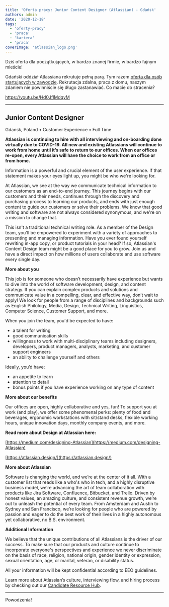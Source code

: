 ```yaml
---
title: 'Oferta pracy: Junior Content Designer (Atlassian) - Gdańsk'
authors: admin
date: '2020-12-18'
tags:
  - 'oferty-pracy'
  - 'praca'
  - 'kariera'
  - 'praca'
coverImage: 'atlassian_logo.png'
---
```


Dziś oferta dla początkujących, w bardzo znanej firmie, w bardzo fajnym mieście!

<!--truncate-->

Gdański oddział Atlassiana rekrutuje pełną parą. Tym razem
[oferta dla osób startujących w zawodzie](https://www.atlassian.com/company/careers/detail/fcd38ab3-427f-4193-9472-1aaa38d1ec4a).
Rekrutacja zdalna, praca z domu, naszym zdaniem nie powinniście się długo
zastanawiać. Co macie do stracenia?

https://youtu.be/Hd0JflMdqyM

---

## Junior Content Designer

Gdansk, Poland • Customer Experience • Full Time

**Atlassian is continuing to hire with all interviewing and on-boarding done
virtually due to COVID-19. All new and existing Atlassians will continue to work
from home until it’s safe to return to our offices. When our offices re-open,
every Atlassian will have the choice to work from an office or from home.**

Information is a powerful and crucial element of the user experience. If that
statement makes your eyes light up, you might be who we're looking for.

At Atlassian, we see at the way we communicate technical information to our
customers as an end-to-end journey. This journey begins with our customers and
their needs, continues through the discovery and purchasing process to learning
our products, and ends with just enough content to guide our customers or solve
their problems. We know that good writing and software are not always considered
synonymous, and we're on a mission to change that.

This isn't a traditional technical writing role. As a member of the Design team,
you'll be empowered to experiment with a variety of approaches to presenting and
managing information. Have you ever found yourself rewriting in-app copy, or
product tutorials in your head? If so, Atlassian's Content Design team might be
a good place for you to grow. Join us and have a direct impact on how millions
of users collaborate and use software every single day.

**More about you**

This job is for someone who doesn’t necessarily have experience but wants to
dive into the world of software development, design, and content strategy. If
you can explain complex products and solutions and communicate value in a
compelling, clear, and effective way, don’t wait to apply! We look for people
from a range of disciplines and backgrounds such as English Philology, Media,
Design, Technical Writing, Linguistics, Computer Science, Customer Support, and
more.

When you join the team, you'd be expected to have:

- a talent for writing
- good communication skills
- willingness to work with multi-disciplinary teams including designers,
  developers, product managers, analysts, marketing, and customer support
  engineers
- an ability to challenge yourself and others

Ideally, you’d have:

- an appetite to learn
- attention to detail
- bonus points if you have experience working on any type of content

**More about our benefits**

Our offices are open, highly collaborative and yes, fun! To support you at work
(and play), we offer some phenomenal perks: plenty of food and beverages,
ergonomic workstations with sit/stand desks, flexible working hours, unique
innovation days, monthly company events, and more.

**Read more about Design at Atlassian here:**

[https://medium.com/designing-Atlassian](https://medium.com/designing-Atlassian)

[https://atlassian.design/](https://atlassian.design/)

**More about Atlassian**

Software is changing the world, and we’re at the center of it all. With a
customer list that reads like a who's who in tech, and a highly disruptive
business model, we’re advancing the art of team collaboration with products like
Jira Software, Confluence, Bitbucket, and Trello. Driven by honest values, an
amazing culture, and consistent revenue growth, we’re out to unleash the
potential of every team. From Amsterdam and Austin to Sydney and San Francisco,
we’re looking for people who are powered by passion and eager to do the best
work of their lives in a highly autonomous yet collaborative, no B.S.
environment.

**Additional Information**

We believe that the unique contributions of all Atlassians is the driver of our
success. To make sure that our products and culture continue to incorporate
everyone's perspectives and experience we never discriminate on the basis of
race, religion, national origin, gender identity or expression, sexual
orientation, age, or marital, veteran, or disability status.

All your information will be kept confidential according to EEO guidelines.

Learn more about Atlassian’s culture, interviewing flow, and hiring process by
checking out
our [Candidate Resource Hub](https://www.atlassian.com/company/careers/resources).

---

Powodzenia!
